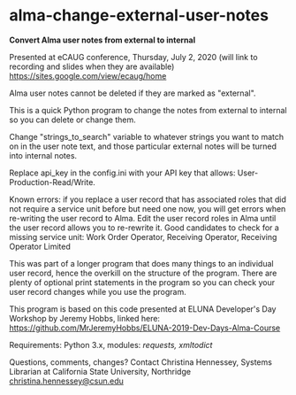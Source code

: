 # alma-change-external-user-notes
<b>Convert Alma user notes from external to internal</b>

Presented at eCAUG conference, Thursday, July 2, 2020 (will link to recording and slides when they are available)
https://sites.google.com/view/ecaug/home

Alma user notes cannot be deleted if they are marked as "external". 

This is a quick Python program to change the notes from external to internal so you can delete or change them. 

Change "strings_to_search" variable to whatever strings you want to match on in the user note text,
and those particular external notes will be turned into internal notes.

Replace api_key in the config.ini with your API key that allows: User-Production-Read/Write.

Known errors: if you replace a user record that has associated roles that did not require 
a service unit before but need one now, you will get errors when re-writing the user record to Alma.
Edit the user record roles in Alma until the user record allows you to re-rewrite it. 
Good candidates to check for a missing service unit: 
Work Order Operator, Receiving Operator, Receiving Operator Limited

This was part of a longer program that does many things to an individual user record, hence the overkill on the
structure of the program. There are plenty of optional print statements in the program so you can check your
user record changes while you use the program.

This program is based on this code presented at ELUNA Developer's Day Workshop by Jeremy Hobbs,
linked here: https://github.com/MrJeremyHobbs/ELUNA-2019-Dev-Days-Alma-Course 

Requirements: Python 3.x, modules: <i>requests, xmltodict</i>

Questions, comments, changes?
Contact Christina Hennessey, Systems Librarian at California State University, Northridge
christina.hennessey@csun.edu
